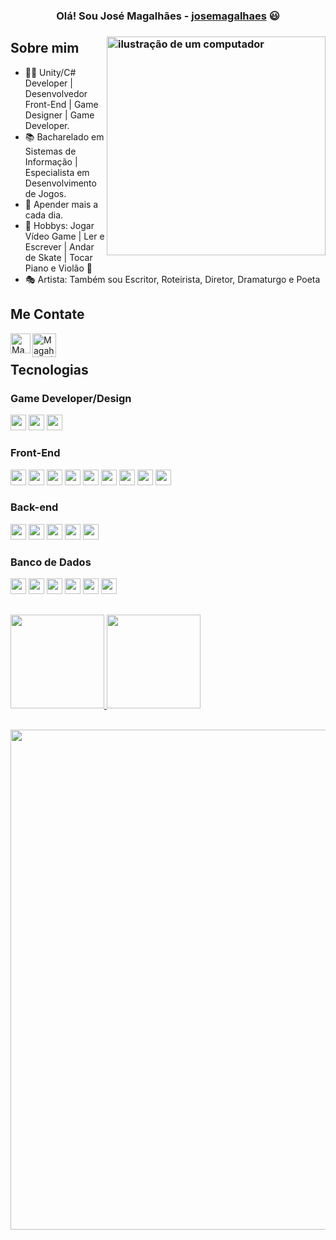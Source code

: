 <h3 align="center"> Olá! Sou José Magalhães - <a href="https://discordapp.com/users/josemagalhaes">josemagalhaes</a> 😃<h3>

 <img src="https://github.com/Magah051/Magah051/assets/31749933/00b15004-6628-45e7-ac9a-84f2364eae61" alt="ilustração de um computador" min-width="400px" max-width="350px" width="350px" align="right"> 

<p align="left">
  <!--
 <a href="https://discordapp.com/users/676156690395037713/" target="_blank"><img alt="Discord" src="https://img.shields.io/website?label=zF4ke%238556&style=for-the-badge&logo=discord&url=https://discordapp.com/users/676156690395037713/"></a></p>
 -->

## Sobre mim

- 🙋‍♂️ Unity/C# Developer | Desenvolvedor Front-End | Game Designer | Game Developer.
- 📚 Bacharelado em Sistemas de Informação | Especialista em Desenvolvimento de Jogos.
- 🚩 Apender mais a cada dia.
- 🧩 Hobbys: Jogar Vídeo Game | Ler e Escrever | Andar de Skate | Tocar Piano e Violão 🧐
- 🎭 Artista: Também sou Escritor, Roteirista, Diretor, Dramaturgo e Poeta 


## Me Contate
<!--
<a href="https://discordapp.com/users/676156690395037713/"><img align="left" alt="zF4ke | Discord" width="32px" src="https://discord.com/assets/3437c10597c1526c3dbd98c737c2bcae.svg"></a>
<a href="https://www.youtube.com/channel/UCJy61YshUt3CIU7OSDKfudA"><img align="left" alt="zF4ke | YouTube" width="32px" src="https://github.com/zF4ke/zF4ke/blob/master/youtube_social_icon_red.png"></a>
<a href="https://twitter.com/zF4ked"><img align="left" alt="zF4ked | Twitter" width="32px" src="https://github.com/zF4ke/zF4ke/blob/master/twitter_logo_blue.svg"></a>
-->
<a href="https://www.linkedin.com/in/jos%C3%A9-de-sousa-magalh%C3%A3es-9aa00a289/"><img align="left" alt="Magah051 | LinkedIn" width="32px" src="https://cdn-icons-png.flaticon.com/512/174/174857.png"></a>
<a href="mailto:joses.magalhaes12@gmail.com"><img align="left" alt="Magah051 | Gmail" width="38px" src="https://seeklogo.com/images/G/gmail-new-2020-logo-32DBE11BB4-seeklogo.com.png"></a>
<br />

## Tecnologias 
### Game Developer/Design
<img height="25" src="https://img.shields.io/badge/c%23-%23239120.svg?&style=for-the-badge&logo=c-sharp&logoColor=white"> </img>
<img height="25" src="https://img.shields.io/badge/unity-%23000000.svg?&style=for-the-badge&logo=unity&logoColor=white"> </img>
<img height="25" src="https://img.shields.io/badge/Godot-478CBF?&style=for-the-badge&logo=GodotEngine&logoColor=white"> </img>
### Front-End
<img height="25" src="https://img.shields.io/badge/html5-E34F26.svg?&style=for-the-badge&logo=html5&logoColor=white"></img>
<img height="25" src="https://img.shields.io/badge/css3-1572B6.svg?&style=for-the-badge&logo=css3&logoColor=white"></img> 
<img height="25" src="https://img.shields.io/badge/javascript-ffff00.svg?&style=for-the-badge&logo=javascript&logoColor=000"></img>
<img height="25" src="https://img.shields.io/badge/TypeScript-007ACC?&style=for-the-badge&logo=typescript&logoColor=000"></img>
<img height="25" src="https://img.shields.io/badge/react-000033.svg?&style=for-the-badge&logo=react&logoColor=white"> </img>
<img height="25" src="https://img.shields.io/badge/angular-%23DD0031.svg?&style=for-the-badge&logo=angular&logoColor=white"> </img>
<img height="25" src="https://img.shields.io/badge/vuejs-%2335495e.svg?&style=for-the-badge&logo=vuedotjs&logoColor=white"> </img>
<img height="25" src="https://img.shields.io/badge/bootstrap-33adff.svg?&style=for-the-badge&logo=bootstrap&logoColor=white"> </img>
<img height="25" src="https://img.shields.io/badge/tailwindcss-%2338B2AC.svg?&style=for-the-badge&logo=tailwind-css&logoColor=white"> </img>
### Back-end
<img height="25" src="https://img.shields.io/badge/nodejs-339933.svg?&style=for-the-badge&logo=node.js&logoColor=white"></img>
<img height="25" src="https://img.shields.io/badge/python-3776AB.svg?&style=for-the-badge&logo=python&logoColor=white"> </img>
<img height="25" src="https://img.shields.io/badge/vite-%23646CFF.svg?&style=for-the-badge&logo=vite&logoColor=white"> </img>
<img height="25" src="https://img.shields.io/badge/Next-black?&style=for-the-badge&logo=next.js&logoColor=white"> </img>
<img height="25" src="https://img.shields.io/badge/express.js-%23404d59.svg?&style=for-the-badge&logo=express&logoColor=white"> </img>
### Banco de Dados
<img height="25" src="https://img.shields.io/badge/postgresql-336791.svg?&style=for-the-badge&logo=postgresql&logoColor=white"></img>
<img height="25" src="https://img.shields.io/badge/mysql-4479A1.svg?&style=for-the-badge&logo=mysql&logoColor=white"></img>
<img height="25" src="https://img.shields.io/badge/MongoDB-47A248.svg?&style=for-the-badge&logo=MongoDB&logoColor=white"></img>
<img height="25" src="https://img.shields.io/badge/sqlite-%2307405e.svg?&style=for-the-badge&logo=sqlite&logoColor=white"></img>
<img height="25" src="https://img.shields.io/badge/Microsoft%20SQL%20Server-CC2927?&style=for-the-badge&logo=microsoft%20sql%20server&logoColor=white"></img>
<img height="25" src="https://img.shields.io/badge/firebase-ffca28?&style=for-the-badge&logo=firebase&logoColor=white"></img>

## 
<div align="left"> <!-- trocar para "center" quando as curiosidades estiverem ativadas -->
  <a href="https://github.com/Magah051">
  <img height="150em" src="https://github-readme-stats.vercel.app/api?username=Magah051&show_icons=true&theme=radical"/>
  <img height="150em" src="https://github-readme-stats.vercel.app/api/top-langs/?username=Magah051&layout=compact&langs_count=7&theme=dracula"/>
</div>
<br>
<p align="center">
  <a
    href="https://github.com/ryo-ma/github-profile-trophy"
    title="repositório de troféus"
  >
    <img
      width="800"
      src="https://github-profile-trophy.vercel.app/?username=Magah051&column=8&theme=darkhub&no-frame=true&no-bg=true"
    />
  </a>
</p>
